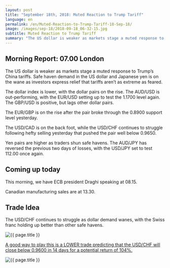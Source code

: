 ```yaml
---
layout: post
title: "September 18th, 2018: Muted Reaction to Trump Tariff"
language: en
permalink: /en/Muted-Reaction-to-Trump-Tariff-18-Sep-18/
image: /images/sep-18/2018-09-18_06-32-15.jpg
subtitle: Muted Reaction to Trump Tariff
summary: "The US dollar is weaker as markets stage a muted response to Trump’s China tariffs. Safe haven demand in the US dollar and Japanese yen is on the wane as investors express relief that tariffs aren’t as extreme as feared"
---
```

## Morning Report: 07.00 London

The US dollar is weaker as markets stage a muted response to Trump’s China tariffs. Safe haven demand in the US dollar and Japanese yen is on the wane as investors express relief that tariffs aren’t as extreme as feared. 

The dollar index is lower, with the dollar pairs on the rise. The AUD/USD is out-performing, with the EUR/USD setting up to test the 1.1700 level again. The GBP/USD is positive, but lags other dollar pairs. 

The EUR/GBP is on the rise after the pair broke through the 0.8900 support level yesterday. 

The USD/CAD is on the back foot, while the USD/CHF continues to struggle following hefty selling yesterday that pushed the pair well below 0.9650. 

Yen pairs are higher as traders shun safe havens. The AUD/JPY has reversed the previous two days of losses, with the USD/JPY set to test 112.00 once again. 

## Coming up today

This morning, we have ECB president Draghi speaking at 08.15. 

Canadian manufacturing sales are at 13.30. 

## Trade Idea

The USD/CHF continues to struggle as dollar demand wanes, with the Swiss franc holding up better than other safe havens.

<img class="post-image" src="{{ site.url }}/images/sep-18/2018-09-18_06-32-15.jpg" alt="{{ page.title }}" title="{{ page.title }}">

<a href="%LINK%%?currency=GBP&market=forex&underlying=frxUSDCHF&formname=higherlower&duration_amount=14&duration_units=d&amount=10&amount_type=stake&expiry_type=duration&barrier=0.9600" target="_blank" rel="noopener noreferrer nofollow">A good way to play this is a LOWER trade predicting that the USD/CHF will close below 0.9600 in 14 days for a potential return of 104%.</a>

<img class="post-image" src="{{ site.url }}/images/sep-18/2018-09-18_06-34-40.jpg" alt="{{ page.title }}" title="{{ page.title }}">
